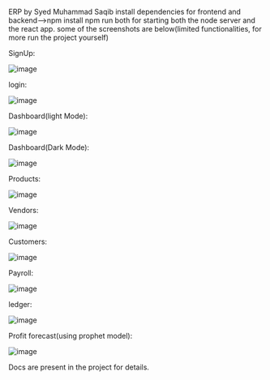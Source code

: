 ERP by Syed Muhammad Saqib
install dependencies for frontend and backend-->npm install
npm run both for starting both the node server and the react app.
some of the screenshots are below(limited functionalities, for more run the project yourself)

SignUp:

![image](https://github.com/SyedMSaqib/erp-system/assets/85156814/bd8db16e-0b76-4942-b279-ecc223286fc7)

login:

![image](https://github.com/SyedMSaqib/erp-system/assets/85156814/933abb5d-2901-432f-b57a-b952eef73f78)

Dashboard(light Mode):

![image](https://github.com/SyedMSaqib/erp-system/assets/85156814/0b44e44e-2aa2-4b7c-aacd-b387e1f43be8)


Dashboard(Dark Mode):

![image](https://github.com/SyedMSaqib/erp-system/assets/85156814/5f5bd294-3e6b-4de8-bc27-9997be83dac3)


Products:

![image](https://github.com/SyedMSaqib/erp-system/assets/85156814/e2bce619-fef3-488c-994c-78e74133f771)


Vendors:

![image](https://github.com/SyedMSaqib/erp-system/assets/85156814/7155de53-58ec-4cca-8bb3-85558cddc42c)


Customers:

![image](https://github.com/SyedMSaqib/erp-system/assets/85156814/8f5a395b-339e-4efa-b10c-0d40e00790f8)


Payroll:

![image](https://github.com/SyedMSaqib/erp-system/assets/85156814/cf32f4b4-5645-4825-9ff3-af2645f5a02b)

ledger:

![image](https://github.com/SyedMSaqib/erp-system/assets/85156814/0579a4b2-64a6-46fb-b488-5ab4254dc7fa)


Profit forecast(using prophet model):

![image](https://github.com/SyedMSaqib/erp-system/assets/85156814/8998fe4a-bf5d-4f5c-b5e1-68690ba76c50)


Docs are present in the project for details.



